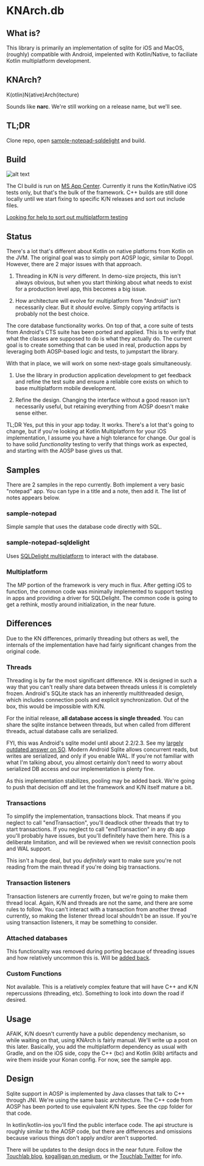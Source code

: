 # KNArch.db

## What is?

This library is primarily an implementation of sqlite for iOS and MacOS, (roughly) compatible with Android, impelented with Kotlin/Native, to faciliate Kotlin multiplatform development.

## KNArch?

K(otlin)N(ative)Arch(itecture)

Sounds like **narc**. We're still working on a release name, but we'll see.

## TL;DR

Clone repo, open [sample-notepad-sqldelight](sample-notepad-sqldelight) and build.

## Build

![alt text](https://build.appcenter.ms/v0.1/apps/61048136-1ab0-4789-9ae4-7ad6e8df7777/branches/master/badge "Build Badge")

The CI build is run on [MS App Center](https://appcenter.ms/). Currently it runs the Kotlin/Native iOS tests
only, but that's the bulk of the framework. C++ builds are still done locally until we start fixing to
specific K/N releases and sort out include files.

[Looking for help to sort out multiplatform testing](https://github.com/touchlab/knarch.db/issues/38)

## Status

There's a lot that's different about Kotlin on native platforms from Kotlin on the JVM. The original goal was to simply port AOSP logic, similar to Doppl. However, there are 2 major issues with that approach.

1. Threading in K/N is *very* different. In demo-size projects, this isn't always obvious, but when you start thinking about what needs to exist for a production level app, this becomes a big issue.

2. How architecture will evolve for multiplatform from "Android" isn't necessarily clear. But it *should* evolve. Simply copying artifacts is probably not the best choice.

The core database functionality works. On top of that, a core suite of tests from Android's CTS suite has been ported and applied. This is to verify that what the
classes are supposed to do is what they actually do. The current goal is to create something that can be used in real, production apps by leveraging both AOSP-based logic and tests, to
jumpstart the library.

With that in place, we will work on some next-stage goals simultaneously.

1. Use the library in production application development to get feedback and refine the test suite and ensure a reliable core exists on which to base multiplatform mobile development.

2. Refine the design. Changing the interface without a good reason isn't necessarily useful, but retaining everything from AOSP doesn't make sense either.

TL;DR Yes, put this in your app today. It works. There's a lot that's going to change, but if you're looking at Kotlin Multiplatform for your iOS implementation, I assume you have a high tolerance for change. Our goal is to have solid *functionality* testing to verify that things work as expected, and starting with the AOSP base gives us that.

## Samples

There are 2 samples in the repo currently. Both implement a very basic "notepad" app. You can type in a title and a note,
then add it. The list of notes appears below.

### sample-notepad

Simple sample that uses the database code directly with SQL.

### sample-notepad-sqldelight

Uses [SQLDelight multiplatform](https://github.com/square/sqldelight/blob/master/ALPHA.md) to interact with the database.

### Multiplatform

The MP portion of the framework is very much in flux. After getting iOS to function, the common code was minimally
implemented to support testing in apps and providing a driver for SQLDelight. The common code is going to get a
rethink, mostly around initialization, in the near future.

## Differences

Due to the KN differences, primarily threading but others as well, the internals of the implementation have had fairly significant changes from the original code.

### Threads

Threading is by far the most significant difference. KN is designed in such a way that you can't really share data between threads unless it is completely frozen. Android's SQLite stack has an inherently multithreaded design, which includes connection pools and explicit synchronization. Out of the box, this would be impossible with K/N.

For the initial release, **all database access is single threaded**. You can share the sqlite instance between threads, but when called from different threads, actual database calls are serialized.

FYI, this was Android's sqlite model until about 2.2/2.3. See my [largely outdated answer on SO](https://stackoverflow.com/a/3689883/227313). Modern Android Sqlite allows concurrent reads, but writes are
serialized, and only if you enable WAL. If you're not familiar with what I'm talking about, you almost certainly don't need to worry about serialized DB access and our implementation is plenty fine.

As this implementation stabilizes, pooling may be added back. We're going to push that decision off and let the framework and K/N itself mature a bit.

### Transactions

To simplify the implementation, transactions block. That means if you neglect to call "endTransaction", you'll deadlock other threads that try to start transactions. If you neglect to call "endTransaction" in any db app you'll probably have issues, but you'll definitely have them here. This is a deliberate limitation, and will be reviewed when we revisit connection pools and WAL support.

This isn't a huge deal, but you *definitely* want to make sure you're not reading from the main thread if you're doing
big transactions.

### Transaction listeners

Transaction listeners are currently frozen, but we're going to make them thread local. Again, K/N and threads
are not the same, and there are some rules to follow. You can't interact with a transaction from another thread
currently, so making the listener thread local shouldn't be an issue. If you're using transaction listeners,
it may be something to consider.

### Attached databases

This functionality was removed during porting because of threading issues and how relatively uncommon this is. Will be [added back](https://github.com/touchlab/knarch.db/issues/41).

### Custom Functions

Not available. This is a relatively complex feature that will have C++ and K/N repercussions (threading, etc). Something to look into down the road if desired.

## Usage

AFAIK, K/N doesn't currently have a public dependency mechanism, so while waiting on that, using KNArch is fairly manual. We'll write up a post on this later. Basically, you add the multiplatform dependency as usual with Gradle, and on the iOS side, copy the C++ (bc) and Kotlin (klib) artifacts and wire them inside your Konan config. For now, see the sample app.

## Design

Sqlite support in AOSP is implemented by Java classes that talk to C++ through JNI. We're using the same basic architecture. The C++ code from AOSP has been ported to use equivalent K/N types. See the cpp folder for that code.

In kotlin/kotlin-ios you'll find the public interface code. The api structure is roughly similar to the AOSP code, but
there are differences and omissions because various things don't apply and/or aren't supported.

There will be updates to the design docs in the near future. Follow the [Touchlab blog](https://touchlab.co/blog/), [kpgalligan on medium](https://medium.com/@kpgalligan), or the [Touchlab Twitter](https://twitter.com/touchlabhq) for info.
